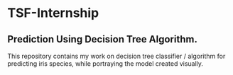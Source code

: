 # TSF-Internship
## Prediction Using Decision Tree Algorithm.
This repository contains my work on decision tree classifier / algorithm for predicting iris species, while portraying the model created visually.
